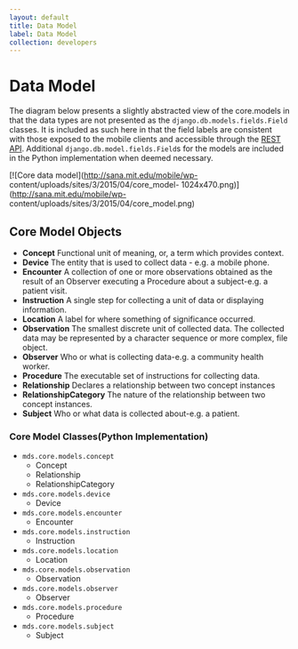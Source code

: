 ```yaml
---
layout: default
title: Data Model
label: Data Model
collection: developers
---
```

# Data Model
The diagram below presents a slightly abstracted view of the core.models 
in that the data types are not presented as the `django.db.models.fields.Field` classes. It is included as
such here in that the field labels are consistent with those exposed to the
mobile clients and accessible through the [REST API](./rest_api). Additional
`django.db.model.fields.Field`s for the models are included in the Python
implementation when deemed necessary.

[![Core data model](http://sana.mit.edu/mobile/wp-
content/uploads/sites/3/2015/04/core_model-
1024x470.png)](http://sana.mit.edu/mobile/wp-
content/uploads/sites/3/2015/04/core_model.png) 

## Core Model Objects

  * **Concept** Functional unit of meaning, or, a term which provides context.
  * **Device** The entity that is used to collect data - e.g. a mobile phone.
  * **Encounter** A collection of one or more observations obtained as the result of an Observer executing a Procedure about a subject-e.g. a patient visit.
  * **Instruction** A single step for collecting a unit of data or displaying information.
  * **Location** A label for where something of significance occurred.
  * **Observation** The smallest discrete unit of collected data. The collected data may be represented by a character sequence or more complex, file object.
  * **Observer** Who or what is collecting data-e.g. a community health worker.
  * **Procedure** The executable set of instructions for collecting data.
  * **Relationship** Declares a relationship between two concept instances
  * **RelationshipCategory** The nature of the relationship between two concept instances.
  * **Subject** Who or what data is collected about-e.g. a patient.

### Core Model Classes(Python Implementation)
* `mds.core.models.concept`
  * Concept
  * Relationship
  * RelationshipCategory
* `mds.core.models.device`
  * Device
* `mds.core.models.encounter`
  * Encounter
* `mds.core.models.instruction`
  * Instruction
* `mds.core.models.location`
  * Location
* `mds.core.models.observation`
  * Observation
* `mds.core.models.observer`
  * Observer
* `mds.core.models.procedure`
  * Procedure
* `mds.core.models.subject`
  * Subject
